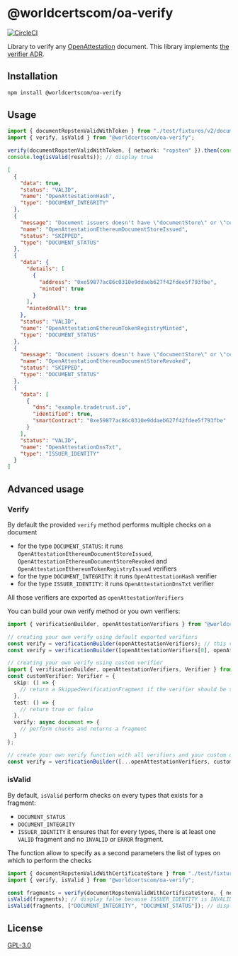 # @worldcertscom/oa-verify

[![CircleCI](https://circleci.com/gh/Open-Attestation/oa-verify.svg?style=svg)](https://circleci.com/gh/Open-Attestation/oa-verify)

Library to verify any [OpenAttestation](https://github.com/Open-Attestation/open-attestation) document. This library implements [the verifier ADR](https://github.com/Open-Attestation/adr/blob/master/verifier.md).

## Installation

```sh
npm install @worldcertscom/oa-verify
```

## Usage

```typescript
import { documentRopstenValidWithToken } from "./test/fixtures/v2/documentRopstenValidWithToken";
import { verify, isValid } from "@worldcertscom/oa-verify";

verify(documentRopstenValidWithToken, { network: "ropsten" }).then(console.log); // see below
console.log(isValid(results)); // display true
```

```json
[
  {
    "data": true,
    "status": "VALID",
    "name": "OpenAttestationHash",
    "type": "DOCUMENT_INTEGRITY"
  },
  {
    "message": "Document issuers doesn't have \"documentStore\" or \"certificateStore\" property or DOCUMENT_STORE method",
    "name": "OpenAttestationEthereumDocumentStoreIssued",
    "status": "SKIPPED",
    "type": "DOCUMENT_STATUS"
  },
  {
    "data": {
      "details": [
        {
          "address": "0xe59877ac86c0310e9ddaeb627f42fdee5f793fbe",
          "minted": true
        }
      ],
      "mintedOnAll": true
    },
    "status": "VALID",
    "name": "OpenAttestationEthereumTokenRegistryMinted",
    "type": "DOCUMENT_STATUS"
  },
  {
    "message": "Document issuers doesn't have \"documentStore\" or \"certificateStore\" property or DOCUMENT_STORE method",
    "name": "OpenAttestationEthereumDocumentStoreRevoked",
    "status": "SKIPPED",
    "type": "DOCUMENT_STATUS"
  },
  {
    "data": [
      {
        "dns": "example.tradetrust.io",
        "identified": true,
        "smartContract": "0xe59877ac86c0310e9ddaeb627f42fdee5f793fbe"
      }
    ],
    "status": "VALID",
    "name": "OpenAttestationDnsTxt",
    "type": "ISSUER_IDENTITY"
  }
]
```

## Advanced usage

### Verify

By default the provided `verify` method performs multiple checks on a document

- for the type `DOCUMENT_STATUS`: it runs `OpenAttestationEthereumDocumentStoreIssued`, `OpenAttestationEthereumDocumentStoreRevoked` and `OpenAttestationEthereumTokenRegistryIssued` verifiers
- for the type `DOCUMENT_INTEGRITY`: it runs `OpenAttestationHash` verifier
- for the type `ISSUER_IDENTITY`: it runs `OpenAttestationDnsTxt` verifier

All those verifiers are exported as `openAttestationVerifiers`

You can build your own verify method or you own verifiers:

```typescript
import { verificationBuilder, openAttestationVerifiers } from "@worldcertscom/oa-verify";

// creating your own verify using default exported verifiers
const verify = verificationBuilder(openAttestationVerifiers); // this verify is equivalent to the one exported by the library
const verify = verificationBuilder([openAttestationVerifiers[0], openAttestationVerifiers[1]]); // this verify only run 2 verifiers

// creating your own verify using custom verifier
import { verificationBuilder, openAttestationVerifiers, Verifier } from "@worldcertscom/oa-verify";
const customVerifier: Verifier = {
  skip: () => {
    // return a SkippedVerificationFragment if the verifier should be skipped or throw an error if it should always run
  },
  test: () => {
    // return true or false
  },
  verify: async document => {
    // perform checks and returns a fragment
  }
};

// create your own verify function with all verifiers and your custom one
const verify = verificationBuilder([...openAttestationVerifiers, customVerifier]);
```

### isValid

By default, `isValid` perform checks on every types that exists for a fragment:

- `DOCUMENT_STATUS`
- `DOCUMENT_INTEGRITY`
- `ISSUER_IDENTITY`
  it ensures that for every types, there is at least one `VALID` fragment and no `INVALID` or `ERROR` fragment.

The function allow to specify as a second parameters the list of types on which to perform the checks

```typescript
import { documentRopstenValidWithCertificateStore } from "./test/fixtures/v2/documentRopstenValidWithCertificateStore";
import { verify, isValid } from "@worldcertscom/oa-verify";

const fragments = verify(documentRopstenValidWithCertificateStore, { network: "ropsten" });
isValid(fragments); // display false because ISSUER_IDENTITY is INVALID
isValid(fragments, ["DOCUMENT_INTEGRITY", "DOCUMENT_STATUS"]); // display true because those types are VALID
```

## License

[GPL-3.0](https://www.gnu.org/licenses/gpl-3.0.html)
